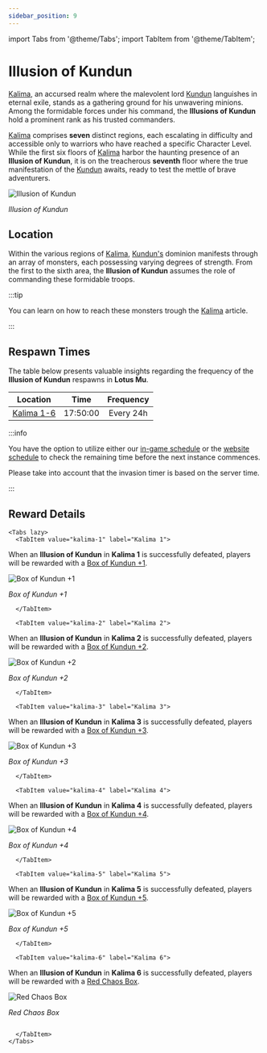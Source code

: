 ```yaml
---
sidebar_position: 9
---
```


import Tabs from '@theme/Tabs';
import TabItem from '@theme/TabItem';

# Illusion of Kundun

[Kalima](/maps/kalima), an accursed realm where the malevolent lord [Kundun](/special-monsters/bosses/kundun) languishes in eternal exile, stands as a gathering ground for his unwavering minions. Among the formidable forces under his command, the **Illusions of Kundun** hold a prominent rank as his trusted commanders.

[Kalima](/maps/kalima) comprises **seven** distinct regions, each escalating in difficulty and accessible only to warriors who have reached a specific Character Level. While the first six floors of [Kalima](/maps/kalima) harbor the haunting presence of an **Illusion of Kundun**, it is on the treacherous **seventh** floor where the true manifestation of the [Kundun](/special-monsters/bosses/kundun) awaits, ready to test the mettle of brave adventurers.

![Illusion of Kundun](/img/monsters/kalima/illusion-of-kundun.jpg)

_Illusion of Kundun_

## Location

Within the various regions of [Kalima](/maps/kalima), [Kundun's](/special-monsters/bosses/kundun) dominion manifests through an array of monsters, each possessing varying degrees of strength. From the first to the sixth area, the **Illusion of Kundun** assumes the role of commanding these formidable troops.

:::tip

You can learn on how to reach these monsters trough the [Kalima](/maps/kalima) article.

:::

## Respawn Times

The table below presents valuable insights regarding the frequency of the **Illusion of Kundun** respawns in **Lotus Mu**.

|          Location          |   Time   | Frequency |
| :------------------------: | :------: | :-------: |
| [Kalima 1-6](/maps/kalima) | 17:50:00 | Every 24h |

:::info

You have the option to utilize either our [in-game schedule](/client-features/schedule) or the [website schedule](https://lotusmu.org/schedule) to check the remaining time before the next instance commences.

Please take into account that the invasion timer is based on the server time.

:::

## Reward Details

```mdx-code-block
<Tabs lazy>
  <TabItem value="kalima-1" label="Kalima 1">
```

When an **Illusion of Kundun** in **Kalima 1** is successfully defeated, players will be rewarded with a [Box of Kundun +1](/items/item-bags/exc/box-of-kundun/bok-1).

![Box of Kundun +1](/img/items/item-bags/bok-1.png)

_Box of Kundun +1_

```mdx-code-block
  </TabItem>

  <TabItem value="kalima-2" label="Kalima 2">
```

When an **Illusion of Kundun** in **Kalima 2** is successfully defeated, players will be rewarded with a [Box of Kundun +2](/items/item-bags/exc/box-of-kundun/bok-2).

![Box of Kundun +2](/img/items/item-bags/bok-2.png)

_Box of Kundun +2_

```mdx-code-block
  </TabItem>

  <TabItem value="kalima-3" label="Kalima 3">
```

When an **Illusion of Kundun** in **Kalima 3** is successfully defeated, players will be rewarded with a [Box of Kundun +3](/items/item-bags/exc/box-of-kundun/bok-3).

![Box of Kundun +3](/img/items/item-bags/bok-3.png)

_Box of Kundun +3_

```mdx-code-block
  </TabItem>

  <TabItem value="kalima-4" label="Kalima 4">
```

When an **Illusion of Kundun** in **Kalima 4** is successfully defeated, players will be rewarded with a [Box of Kundun +4](/items/item-bags/exc/box-of-kundun/bok-4).

![Box of Kundun +4](/img/items/item-bags/bok-4.png)

_Box of Kundun +4_

```mdx-code-block
  </TabItem>

  <TabItem value="kalima-5" label="Kalima 5">
```

When an **Illusion of Kundun** in **Kalima 5** is successfully defeated, players will be rewarded with a [Box of Kundun +5](/items/item-bags/exc/box-of-kundun/bok-5).

![Box of Kundun +5](/img/items/item-bags/bok-5.png)

_Box of Kundun +5_

```mdx-code-block
  </TabItem>

  <TabItem value="kalima-6" label="Kalima 6">
```

When an **Illusion of Kundun** in **Kalima 6** is successfully defeated, players will be rewarded with a [Red Chaos Box](/items/item-bags/exc/red-chaos-box).

![Red Chaos Box](/img/items/item-bags/red-chaos-box.png)

_Red Chaos Box_

```mdx-code-block

  </TabItem>
</Tabs>
```
